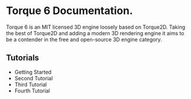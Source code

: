 # Torque 6 Documentation.

Torque 6 is an MIT licensed 3D engine loosely based on Torque2D. Taking the best of Torque2D and adding a modern 3D rendering engine it aims to be a contender in the free and open-source 3D engine category.

## Tutorials

* Getting Started
* Second Tutorial
* Third Tutorial
* Fourth Tutorial